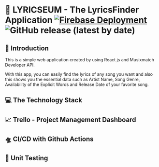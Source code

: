 # :musical_note: LYRICSEUM - The LyricsFinder Application [![Firebase Deployment](https://github.com/NSBM-SPM-2021/github-basics-wdhenarangoda/actions/workflows/workflow.yml/badge.svg)](https://github.com/NSBM-SPM-2021/github-basics-wdhenarangoda/actions/workflows/workflow.yml) ![GitHub release (latest by date)](https://img.shields.io/github/v/release/NSBM-SPM-2021/github-basics-wdhenarangoda)

## :dart: Introduction

This is a simple web application created by using React.js and Musixmatch Developer API. 

With this app, you can easily find the lyrics of any song you want and also this shows you the essential data such as Artist Name, Song Genre, Availability of the Explicit Words and Release Date of your favorite song.

## :computer: The Technology Stack



## :chart_with_upwards_trend: Trello - Project Management Dashboard


## :flying_saucer: CI/CD with Github Actions


## :test_tube: Unit Testing

